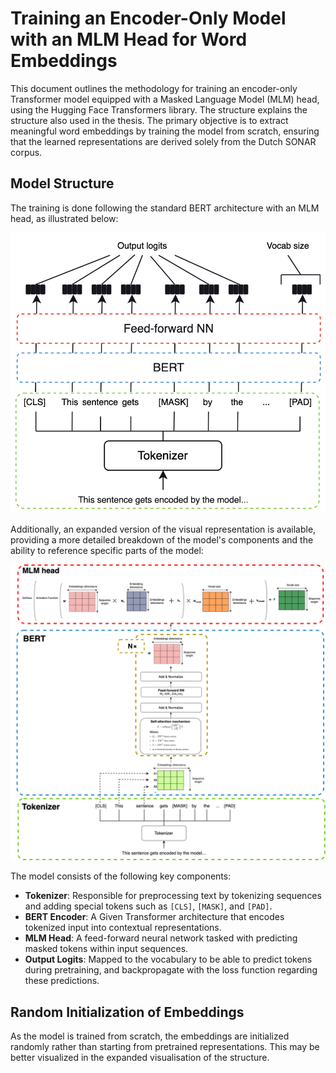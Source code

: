 # Training an Encoder-Only Model with an MLM Head for Word Embeddings

This document outlines the methodology for training an encoder-only Transformer model equipped with a Masked Language Model (MLM) head, using the Hugging Face Transformers library. The structure explains the structure also used in the thesis. The primary objective is to extract meaningful word embeddings by training the model from scratch, ensuring that the learned representations are derived solely from the Dutch SONAR corpus.

## Model Structure

The training is done following the standard BERT architecture with an MLM head, as illustrated below:

![BERT MLM Overview](assets/images/colapsed_BERT.png)

Additionally, an expanded version of the visual representation is available, providing a more detailed breakdown of the model's components and the ability to reference specific parts of the model:

![Expanded BERT MLM Overview](assets/images/expanded.png)

The model consists of the following key components:
- **Tokenizer**: Responsible for preprocessing text by tokenizing sequences and adding special tokens such as `[CLS]`, `[MASK]`, and `[PAD]`.
- **BERT Encoder**: A Given Transformer architecture that encodes tokenized input into contextual representations.
- **MLM Head**: A feed-forward neural network tasked with predicting masked tokens within input sequences.
- **Output Logits**: Mapped to the vocabulary to be able to predict tokens during pretraining, and backpropagate with the loss function regarding these predictions.

## Random Initialization of Embeddings

As the model is trained from scratch, the embeddings are initialized randomly rather than starting from pretrained representations. This may be better visualized in the expanded visualisation of the structure.